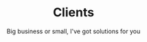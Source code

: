 ---
layout: clients
title: Clients
jumbotitle: Clients
subtitle: Big business or small, I've got solutions for you
order: 4
---